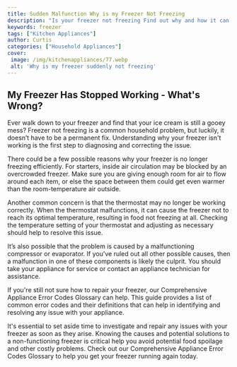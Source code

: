 ```yaml
---
title: Sudden Malfunction Why is my Freezer Not Freezing
description: "Is your freezer not freezing Find out why and how it can be fixed with simple troubleshooting in this blog post"
keywords: freezer
tags: ["Kitchen Appliances"]
author: Curtis
categories: ["Household Appliances"]
cover: 
 image: /img/kitchenappliances/77.webp
 alt: 'Why is my freezer suddenly not freezing'
---
```

## My Freezer Has Stopped Working - What's Wrong?
Ever walk down to your freezer and find that your ice cream is still a gooey mess? Freezer not freezing is a common household problem, but luckily, it doesn’t have to be a permanent fix. Understanding why your freezer isn't working is the first step to diagnosing and correcting the issue.

There could be a few possible reasons why your freezer is no longer freezing efficiently. For starters, inside air circulation may be blocked by an overcrowded freezer. Make sure you are giving enough room for air to flow around each item, or else the space between them could get even warmer than the room-temperature air outside.

Another common concern is that the thermostat may no longer be working correctly. When the thermostat malfunctions, it can cause the freezer not to reach its optimal temperature, resulting in food not freezing at all. Checking the temperature setting of your thermostat and adjusting as necessary should help to resolve this issue.

It’s also possible that the problem is caused by a malfunctioning compressor or evaporator. If you’ve ruled out all other possible causes, then a malfunction in one of these components is likely the culprit. You should take your appliance for service or contact an appliance technician for assistance.

If you're still not sure how to repair your freezer, our Comprehensive Appliance Error Codes Glossary can help. This guide provides a list of common error codes and their definitions that can help in identifying and resolving any issue with your appliance.

It's essential to set aside time to investigate and repair any issues with your freezer as soon as they arise. Knowing the causes and potential solutions to a non-functioning freezer is critical help you avoid potential food spoilage and other costly problems. Check out our Comprehensive Appliance Error Codes Glossary to help you get your freezer running again today.
